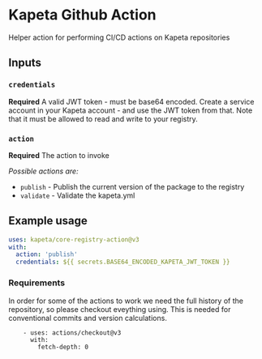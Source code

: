 # Kapeta Github Action

Helper action for performing CI/CD actions on Kapeta repositories

## Inputs

### `credentials`
**Required** A valid JWT token - must be base64 encoded. 
Create a service account in your Kapeta account - and use the JWT token from that. 
Note that it must be allowed to read and write to your registry.

### `action`
**Required** The action to invoke

_Possible actions are:_
- `publish` - Publish the current version of the package to the registry
- `validate` - Validate the kapeta.yml

## Example usage

```yaml
uses: kapeta/core-registry-action@v3
with:
  action: 'publish'
  credentials: ${{ secrets.BASE64_ENCODED_KAPETA_JWT_TOKEN }}
```

### Requirements

In order for some of the actions to work we need the full history of the repository, so
please checkout eveything using. This is needed for conventional commits and version calculations.
```
    - uses: actions/checkout@v3
      with:
        fetch-depth: 0
``` 
